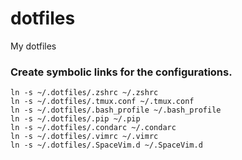 # dotfiles
My dotfiles

### Create symbolic links for the configurations.

    ln -s ~/.dotfiles/.zshrc ~/.zshrc
    ln -s ~/.dotfiles/.tmux.conf ~/.tmux.conf
    ln -s ~/.dotfiles/.bash_profile ~/.bash_profile
    ln -s ~/.dotfiles/.pip ~/.pip
    ln -s ~/.dotfiles/.condarc ~/.condarc
    ln -s ~/.dotfiles/.vimrc ~/.vimrc
    ln -s ~/.dotfiles/.SpaceVim.d ~/.SpaceVim.d

